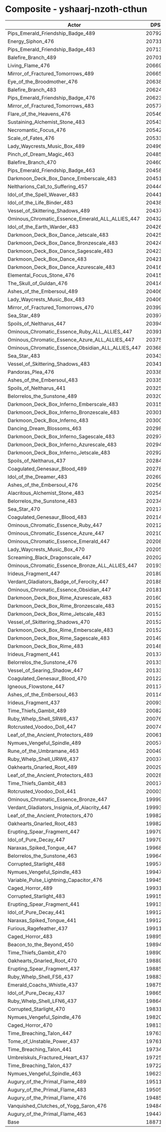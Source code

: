 # Composite - yshaarj-nzoth-cthun
| Actor | DPS | Increase |
|---|:---:|:---:|
|Pips_Emerald_Friendship_Badge_489|207929|10.18%|
|Energy_Siphon_476|207318|9.86%|
|Pips_Emerald_Friendship_Badge_483|207133|9.76%|
|Balefire_Branch_489|207019|9.70%|
|Living_Flame_476|206699|9.53%|
|Mirror_of_Fractured_Tomorrows_489|206658|9.51%|
|Eye_of_the_Broodmother_476|206381|9.36%|
|Balefire_Branch_483|206248|9.29%|
|Pips_Emerald_Friendship_Badge_476|206230|9.28%|
|Mirror_of_Fractured_Tomorrows_483|205772|9.04%|
|Flare_of_the_Heavens_476|205465|8.88%|
|Sustaining_Alchemist_Stone_483|205430|8.86%|
|Necromantic_Focus_476|205423|8.85%|
|Scale_of_Fates_476|205334|8.81%|
|Lady_Waycrests_Music_Box_489|204966|8.61%|
|Pinch_of_Dream_Magic_463|204851|8.55%|
|Balefire_Branch_470|204602|8.42%|
|Pips_Emerald_Friendship_Badge_463|204582|8.41%|
|Darkmoon_Deck_Box_Dance_Emberscale_483|204518|8.37%|
|Neltharions_Call_to_Suffering_457|204444|8.33%|
|Idol_of_the_Spell_Weaver_483|204417|8.32%|
|Idol_of_the_Life_Binder_483|204388|8.30%|
|Vessel_of_Skittering_Shadows_489|204373|8.30%|
|Ominous_Chromatic_Essence_Emerald_ALL_ALLIES_447|204321|8.27%|
|Idol_of_the_Earth_Warder_483|204268|8.24%|
|Darkmoon_Deck_Box_Dance_Jetscale_483|204255|8.23%|
|Darkmoon_Deck_Box_Dance_Bronzescale_483|204241|8.23%|
|Darkmoon_Deck_Box_Dance_Sagescale_483|204238|8.23%|
|Darkmoon_Deck_Box_Dance_483|204216|8.21%|
|Darkmoon_Deck_Box_Dance_Azurescale_483|204167|8.19%|
|Elemental_Focus_Stone_476|204156|8.18%|
|The_Skull_of_Guldan_476|204148|8.18%|
|Ashes_of_the_Embersoul_489|204065|8.13%|
|Lady_Waycrests_Music_Box_483|204061|8.13%|
|Mirror_of_Fractured_Tomorrows_470|203999|8.10%|
|Sea_Star_489|203973|8.09%|
|Spoils_of_Neltharus_447|203947|8.07%|
|Ominous_Chromatic_Essence_Ruby_ALL_ALLIES_447|203913|8.05%|
|Ominous_Chromatic_Essence_Azure_ALL_ALLIES_447|203758|7.97%|
|Ominous_Chromatic_Essence_Obsidian_ALL_ALLIES_447|203687|7.93%|
|Sea_Star_483|203431|7.80%|
|Vessel_of_Skittering_Shadows_483|203415|7.79%|
|Pandoras_Plea_476|203386|7.77%|
|Ashes_of_the_Embersoul_483|203359|7.76%|
|Spoils_of_Neltharus_441|203254|7.70%|
|Belorrelos_the_Sunstone_489|203204|7.68%|
|Darkmoon_Deck_Box_Inferno_Emberscale_483|203150|7.65%|
|Darkmoon_Deck_Box_Inferno_Bronzescale_483|203015|7.58%|
|Darkmoon_Deck_Box_Inferno_483|203004|7.57%|
|Dancing_Dream_Blossoms_463|202982|7.56%|
|Darkmoon_Deck_Box_Inferno_Sagescale_483|202978|7.56%|
|Darkmoon_Deck_Box_Inferno_Azurescale_483|202943|7.54%|
|Darkmoon_Deck_Box_Inferno_Jetscale_483|202928|7.53%|
|Spoils_of_Neltharus_437|202845|7.49%|
|Coagulated_Genesaur_Blood_489|202786|7.46%|
|Idol_of_the_Dreamer_483|202695|7.41%|
|Ashes_of_the_Embersoul_476|202560|7.34%|
|Alacritous_Alchemist_Stone_483|202544|7.33%|
|Belorrelos_the_Sunstone_483|202343|7.22%|
|Sea_Star_470|202170|7.13%|
|Coagulated_Genesaur_Blood_483|202144|7.12%|
|Ominous_Chromatic_Essence_Ruby_447|202121|7.10%|
|Ominous_Chromatic_Essence_Azure_447|202108|7.10%|
|Ominous_Chromatic_Essence_Emerald_447|202088|7.09%|
|Lady_Waycrests_Music_Box_470|202053|7.07%|
|Screaming_Black_Dragonscale_447|202026|7.05%|
|Ominous_Chromatic_Essence_Bronze_ALL_ALLIES_447|201934|7.00%|
|Irideus_Fragment_447|201896|6.98%|
|Verdant_Gladiators_Badge_of_Ferocity_447|201883|6.98%|
|Ominous_Chromatic_Essence_Obsidian_447|201810|6.94%|
|Darkmoon_Deck_Box_Rime_Azurescale_483|201600|6.83%|
|Darkmoon_Deck_Box_Rime_Bronzescale_483|201529|6.79%|
|Darkmoon_Deck_Box_Rime_Jetscale_483|201525|6.79%|
|Vessel_of_Skittering_Shadows_470|201524|6.79%|
|Darkmoon_Deck_Box_Rime_Emberscale_483|201522|6.79%|
|Darkmoon_Deck_Box_Rime_Sagescale_483|201494|6.77%|
|Darkmoon_Deck_Box_Rime_483|201484|6.77%|
|Irideus_Fragment_441|201370|6.71%|
|Belorrelos_the_Sunstone_476|201334|6.69%|
|Vessel_of_Searing_Shadow_447|201333|6.69%|
|Coagulated_Genesaur_Blood_470|201225|6.63%|
|Igneous_Flowstone_447|201178|6.60%|
|Ashes_of_the_Embersoul_463|201142|6.58%|
|Irideus_Fragment_437|200931|6.47%|
|Time_Thiefs_Gambit_489|200829|6.42%|
|Ruby_Whelp_Shell_SRW6_437|200768|6.39%|
|Rotcrusted_Voodoo_Doll_447|200740|6.37%|
|Leaf_of_the_Ancient_Protectors_489|200611|6.30%|
|Nymues_Vengeful_Spindle_489|200574|6.28%|
|Rune_of_the_Umbramane_463|200492|6.24%|
|Ruby_Whelp_Shell_URW6_437|200374|6.18%|
|Oakhearts_Gnarled_Root_489|200295|6.14%|
|Leaf_of_the_Ancient_Protectors_483|200289|6.13%|
|Time_Thiefs_Gambit_483|200173|6.07%|
|Rotcrusted_Voodoo_Doll_441|200030|6.00%|
|Ominous_Chromatic_Essence_Bronze_447|199996|5.98%|
|Verdant_Gladiators_Insignia_of_Alacrity_447|199934|5.94%|
|Leaf_of_the_Ancient_Protectors_470|199827|5.89%|
|Oakhearts_Gnarled_Root_483|199821|5.88%|
|Erupting_Spear_Fragment_447|199799|5.87%|
|Idol_of_Pure_Decay_447|199791|5.87%|
|Naraxas_Spiked_Tongue_447|199685|5.81%|
|Belorrelos_the_Sunstone_463|199642|5.79%|
|Corrupted_Starlight_488|199570|5.75%|
|Nymues_Vengeful_Spindle_483|199477|5.70%|
|Variable_Pulse_Lightning_Capacitor_476|199450|5.69%|
|Caged_Horror_489|199315|5.62%|
|Corrupted_Starlight_483|199150|5.53%|
|Erupting_Spear_Fragment_441|199135|5.52%|
|Idol_of_Pure_Decay_441|199129|5.52%|
|Naraxas_Spiked_Tongue_441|199122|5.51%|
|Furious_Ragefeather_437|199114|5.51%|
|Caged_Horror_483|198955|5.43%|
|Beacon_to_the_Beyond_450|198940|5.42%|
|Time_Thiefs_Gambit_470|198905|5.40%|
|Oakhearts_Gnarled_Root_470|198893|5.39%|
|Erupting_Spear_Fragment_437|198851|5.37%|
|Ruby_Whelp_Shell_FS6_437|198832|5.36%|
|Emerald_Coachs_Whistle_437|198755|5.32%|
|Idol_of_Pure_Decay_437|198653|5.27%|
|Ruby_Whelp_Shell_LFN6_437|198644|5.26%|
|Corrupted_Starlight_470|198312|5.09%|
|Nymues_Vengeful_Spindle_476|198209|5.03%|
|Caged_Horror_470|198130|4.99%|
|Time_Breaching_Talon_447|197638|4.73%|
|Tome_of_Unstable_Power_437|197619|4.72%|
|Time_Breaching_Talon_441|197349|4.57%|
|Umbrelskuls_Fractured_Heart_437|197258|4.53%|
|Time_Breaching_Talon_437|197223|4.51%|
|Nymues_Vengeful_Spindle_463|196230|3.98%|
|Augury_of_the_Primal_Flame_489|195113|3.39%|
|Augury_of_the_Primal_Flame_483|195052|3.36%|
|Augury_of_the_Primal_Flame_476|194857|3.25%|
|Vanquished_Clutches_of_Yogg_Saron_476|194847|3.25%|
|Augury_of_the_Primal_Flame_463|194471|3.05%|
|Base|188715|0.00%|
